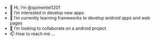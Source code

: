 - 👋 Hi, I’m @spimentel1201
- 👀 I’m interested in develop new apps 
- 🌱 I’m currently learning frameworks to develop android apps and web pages
- 💞️ I’m looking to collaborate on a android project
- 📫 How to reach me ...

<!---
spimentel1201/spimentel1201 is a ✨ special ✨ repository because its `README.md` (this file) appears on your GitHub profile.
You can click the Preview link to take a look at your changes.
--->
